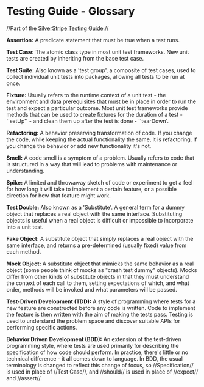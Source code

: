 # Testing Guide - Glossary

//Part of the [SilverStripe Testing Guide](testing-guide).//

**Assertion:** A predicate statement that must be true when a test runs.

**Test Case:** The atomic class type in most unit test frameworks. New unit tests are created by inheriting from the base test case.

**Test Suite:** Also known as a 'test group', a composite of test cases, used to collect individual unit tests into packages, allowing all tests to be run at once.

**Fixture:** Usually refers to the runtime context of a unit test - the environment and data prerequisites that must be in place in order to run the test and expect a particular outcome. Most unit test frameworks provide methods that can be used to create fixtures for the duration of a test - ''setUp'' - and clean them up after the test is done - ''tearDown'.

**Refactoring:** A behavior preserving transformation of code. If you change the code, while keeping the actual functionality the same, it is refactoring. If you change the behavior or add new functionality it's not.

**Smell:** A code smell is a symptom of a problem. Usually refers to code that is structured in a way that will lead to problems with maintenance or understanding.

**Spike:** A limited and throwaway sketch of code or experiment to get a feel for how long it will take to implement a certain feature, or a possible direction for how that feature might work.

**Test Double:** Also known as a 'Substitute'. A general term for a dummy object that replaces a real object with the same interface. Substituting objects is useful when a real object is difficult or impossible to incorporate into a unit test.

**Fake Object**: A substitute object that simply replaces a real object with the same interface, and returns a pre-determined (usually fixed) value from each method.

**Mock Object:** A substitute object that mimicks the same behavior as a real object (some people think of mocks as "crash test dummy" objects). Mocks differ from other kinds of substitute objects in that they must understand the context of each call to them, setting expectations of which, and what order, methods will be invoked and what parameters will be passed.

**Test-Driven Development (TDD):** A style of programming where tests for a new feature are constructed before any code is written. Code to implement the feature is then written with the aim of making the tests pass. Testing is used to understand the problem space and discover suitable APIs for performing specific actions.

**Behavior Driven Development (BDD):** An extension of the test-driven programming style, where tests are used primarily for describing the specification of how code should perform. In practice, there's little or no technical difference - it all comes down to language. In BDD, the usual terminology is changed to reflect this change of focus, so //Specification// is used in place of //Test Case//, and //should// is used in place of //expect// and //assert//.
